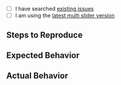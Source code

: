 <!--
  Thanks for reporting a issue!

  In order to be able to help out I need you to provide a
  reproduction repository. That means you should provide a reachable repository which reproduces the issue you're experiencing.

  This will greatly improve the chance for you to get the bug fixed and me to be able to find it.
-->

- [ ] I have searched [existing issues](https://github.com/ptomasroos/react-native-multi-slider/issues)
- [ ] I am using the [latest multi slider version](https://www.npmjs.com/package/@ptomasroos/react-native-multi-slider)

<!--
  Describe your issue in detail.
-->

## Steps to Reproduce
<!--
  Required. Let us know how to reproduce the issue. Include a code sample or issue will be closed.
-->

## Expected Behavior
<!--
  Write what you thought would happen.
-->

## Actual Behavior
<!--
  Write what happened. Include screenshots if needed.
-->
